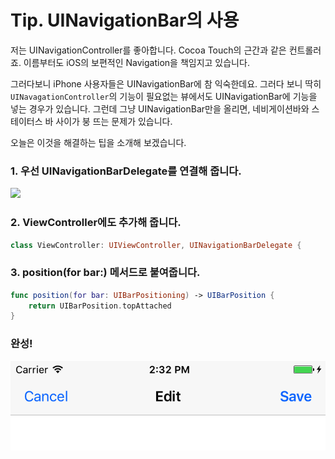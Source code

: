 # Tip. UINavigationBar의 사용

저는 UINavigationController를 좋아합니다. Cocoa Touch의 근간과 같은 컨트롤러죠. 이름부터도 iOS의 보편적인 Navigation을 책임지고 있습니다. 

그러다보니 iPhone 사용자들은 UINavigationBar에 참 익숙한데요. 그러다 보니 딱히 `UINavagationController`의 기능이 필요없는 뷰에서도 UINavigationBar에 기능을 넣는 경우가 있습니다. 그런데 그냥 UINavigationBar만을 올리면, 네비게이션바와 스테이터스 바 사이가 붕 뜨는 문제가 있습니다.

오늘은 이것을 해결하는 팁을 소개해 보겠습니다.

### 1. 우선 UINavigationBarDelegate를 연결해 줍니다.  

![](images/UINavigationBar_topAttached.png)

### 2. ViewController에도 추가해 줍니다.

```swift
class ViewController: UIViewController, UINavigationBarDelegate {
```

### 3. position(for bar:) 메서드로 붙여줍니다.

```swift    
func position(for bar: UIBarPositioning) -> UIBarPosition {
    return UIBarPosition.topAttached
}
```

### 완성!

![](images/UINavigationBar_topAttached_done.png)
